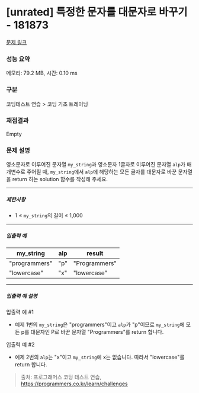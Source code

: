 # [unrated] 특정한 문자를 대문자로 바꾸기 - 181873 

[문제 링크](https://school.programmers.co.kr/learn/courses/30/lessons/181873) 

### 성능 요약

메모리: 79.2 MB, 시간: 0.10 ms

### 구분

코딩테스트 연습 > 코딩 기초 트레이닝

### 채점결과

Empty

### 문제 설명

<p>영소문자로 이루어진 문자열 <code>my_string</code>과 영소문자 1글자로 이루어진 문자열 <code>alp</code>가 매개변수로 주어질 때, <code>my_string</code>에서 <code>alp</code>에 해당하는 모든 글자를 대문자로 바꾼 문자열을 return 하는 solution 함수를 작성해 주세요.</p>

<hr>

<h5>제한사항</h5>

<ul>
<li>1 ≤ <code>my_string</code>의 길이 ≤ 1,000</li>
</ul>

<hr>

<h5>입출력 예</h5>
<table class="table">
        <thead><tr>
<th>my_string</th>
<th>alp</th>
<th>result</th>
</tr>
</thead>
        <tbody><tr>
<td>"programmers"</td>
<td>"p"</td>
<td>"Programmers"</td>
</tr>
<tr>
<td>"lowercase"</td>
<td>"x"</td>
<td>"lowercase"</td>
</tr>
</tbody>
      </table>
<hr>

<h5>입출력 예 설명</h5>

<p>입출력 예 #1</p>

<ul>
<li>예제 1번의 <code>my_string</code>은 "programmers"이고 <code>alp</code>가 "p"이므로 <code>my_string</code>에 모든 p를 대문자인 P로 바꾼 문자열 "Programmers"를 return 합니다.</li>
</ul>

<p>입출력 예 #2</p>

<ul>
<li>예제 2번의 <code>alp</code>는 "x"이고 <code>my_string</code>에 x는 없습니다. 따라서 "lowercase"를 return 합니다.</li>
</ul>


> 출처: 프로그래머스 코딩 테스트 연습, https://programmers.co.kr/learn/challenges